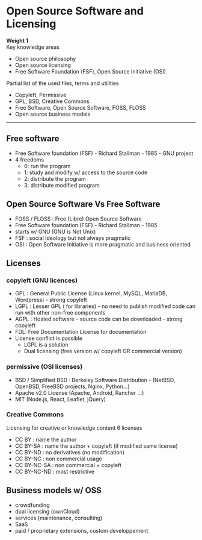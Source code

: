 # Open Source Software and Licensing

**Weight 1**\
Key knowledge areas

- Open source philosophy
- Open source licensing
- Free Software Foundation (FSF), Open Source Initiative (OSI)

Partial list of the used files, terms and utilities

- Copyleft, Permissive
- GPL, BSD, Creative Commons
- Free Software, Open Source Software, FOSS, FLOSS
- Open source business models

---

## Free software

- Free Software foundation (FSF) - Richard Stallman - 1985 - GNU project
- 4 freedoms
  - 0: run the program
  - 1: study and modify w/ access to the source code
  - 2: distribute the program
  - 3: distribute modified program

## Open Source Software Vs Free Software

- FOSS / FLOSS : Free (Libre) Open Source Software
- Free Software foundation (FSF) - Richard Stallman - 1985
- starts w/ GNU (GNU is Not Unix)
- FSF : social ideology but not always pragmatic
- OSI : Open Software Initiative is more pragmatic and business oriented

## Licenses

### copyleft (GNU licences)

- GPL : General Public License (Linux kernel, MySQL, MariaDB, Wordpress) - strong copyleft
- LGPL : Lesser GPL ( for libraries) - no need to publish modified code can run with other non-free components
- AGPL : Hosted software - source code can be downloaded - strong copyleft
- FDL: Free Documentation License for documentation
- License conflict is possible
  - LGPL is a solution
  - Dual licensing (free version w/ copyleft OR commercial version)

### permissive (OSI licenses)

- BSD / Simplified BSD : Berkeley Software Distribution - (NetBSD, OpenBSD, FreeBSD projects, Nginx, Python...)
- Apache v2.0 License (Apache, Android, Rancher ...)
- MIT (Node.js, React, Leaflet, jQuery)

### Creative Commons

Licensing for creative or knowledge content
6 licenses

- CC BY : name the author
- CC BY-SA : name the author + copyleft (if modified same license)
- CC BY-ND : no derivatives (no modification)
- CC BY-NC : non commercial usage
- CC BY-NC-SA : non commercial + copyleft
- CC BY-NC-ND : most restrictive

## Business models w/ OSS

- crowdfunding
- dual licensing (ownCloud)
- services (maintenance, consulting)
- SaaS
- paid / proprietary extensions, custom developpement
